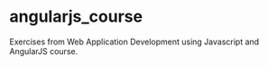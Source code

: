 angularjs_course
================

Exercises from Web Application Development using Javascript and AngularJS course.
